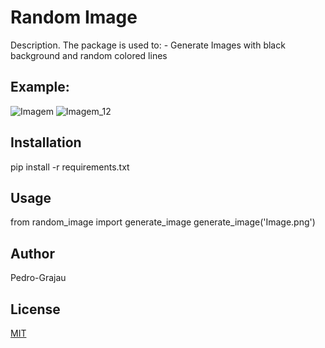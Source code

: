# Random Image

Description. 
The package is used to:
	- Generate Images with black background and random colored lines

## Example:

![Imagem](https://user-images.githubusercontent.com/84031272/157857028-d9ae255b-0ac3-4924-be1b-6ed2ad0ac0bf.png)
![Imagem_12](https://user-images.githubusercontent.com/84031272/157857077-225fcc8f-4c7e-44ba-a990-de47449e4b05.png)

## Installation

pip install -r requirements.txt

## Usage

from random_image import generate_image
generate_image('Image.png')

## Author
Pedro-Grajau

## License
[MIT](https://choosealicense.com/licenses/mit/)
